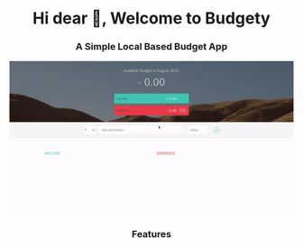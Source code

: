 <h1 align="center">Hi dear 👋, Welcome to Budgety</h1>
<h3 align="center">A Simple Local Based Budget App</h3>

![demonstration-of-app](demo/demo.gif)

<h3 align="center">Features</h3>
